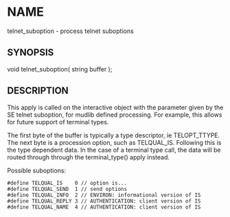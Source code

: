 # NAME

telnet_suboption - process telnet suboptions

## SYNOPSIS

void telnet_suboption( string buffer );

## DESCRIPTION

This apply is called on the interactive object with the parameter given
by the SE telnet suboption, for mudlib defined processing.  For example,
this allows for future support of terminal types.

The first byte of the buffer is typically a type descriptor,
ie TELOPT_TTYPE. The next byte is a procession option, such
as TELQUAL_IS.  Following this is the type dependent data.
In the case of a terminal type call, the data will be routed
through through the terminal_type() apply instead.

Possible suboptions:
```lpc
#define TELQUAL_IS    0 // option is...
#define TELQUAL_SEND  1 // send options
#define TELQUAL_INFO  2 // ENVIRON: informational version of IS
#define TELQUAL_REPLY 3 // AUTHENTICATION: client version of IS
#define TELQUAL_NAME  4 // AUTHENTICATION: client version of IS
```
